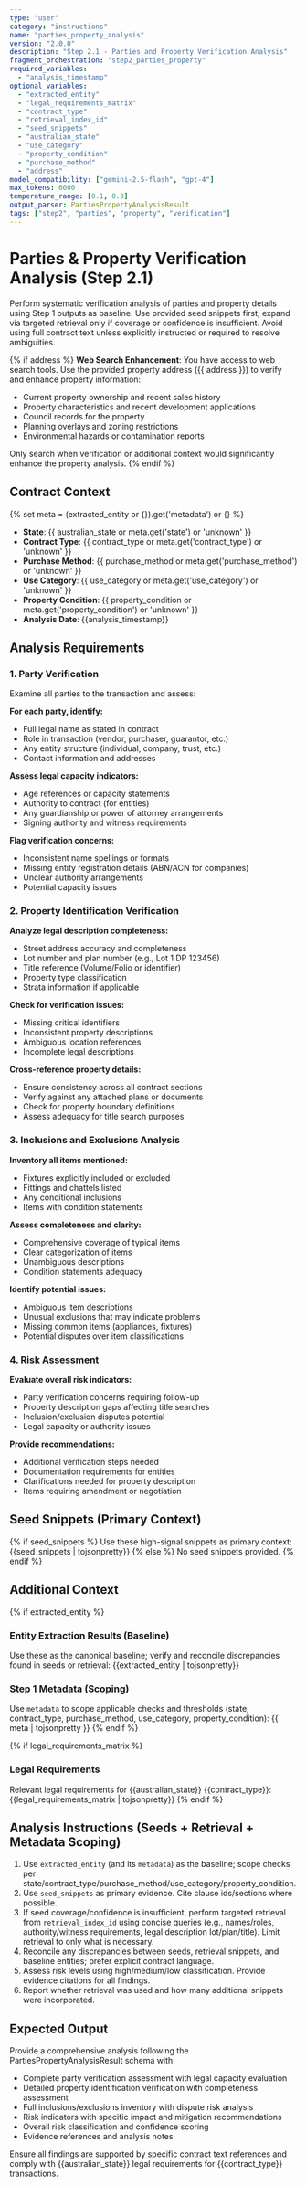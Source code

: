 ```yaml
---
type: "user"
category: "instructions"
name: "parties_property_analysis"
version: "2.0.0"
description: "Step 2.1 - Parties and Property Verification Analysis"
fragment_orchestration: "step2_parties_property"
required_variables:
  - "analysis_timestamp"
optional_variables:
  - "extracted_entity"
  - "legal_requirements_matrix"
  - "contract_type"
  - "retrieval_index_id"
  - "seed_snippets"
  - "australian_state"
  - "use_category"
  - "property_condition"
  - "purchase_method"
  - "address"
model_compatibility: ["gemini-2.5-flash", "gpt-4"]
max_tokens: 6000
temperature_range: [0.1, 0.3]
output_parser: PartiesPropertyAnalysisResult
tags: ["step2", "parties", "property", "verification"]
---
```


# Parties & Property Verification Analysis (Step 2.1)

Perform systematic verification analysis of parties and property details using Step 1 outputs as baseline. Use provided seed snippets first; expand via targeted retrieval only if coverage or confidence is insufficient. Avoid using full contract text unless explicitly instructed or required to resolve ambiguities.

{% if address %}
**Web Search Enhancement**: You have access to web search tools. Use the provided property address ({{ address }}) to verify and enhance property information:
- Current property ownership and recent sales history
- Property characteristics and recent development applications
- Council records for the property
- Planning overlays and zoning restrictions
- Environmental hazards or contamination reports

Only search when verification or additional context would significantly enhance the property analysis.
{% endif %}

## Contract Context
{% set meta = (extracted_entity or {}).get('metadata') or {} %}
- **State**: {{ australian_state or meta.get('state') or 'unknown' }}
- **Contract Type**: {{ contract_type or meta.get('contract_type') or 'unknown' }}
- **Purchase Method**: {{ purchase_method or meta.get('purchase_method') or 'unknown' }}
- **Use Category**: {{ use_category or meta.get('use_category') or 'unknown' }}
- **Property Condition**: {{ property_condition or meta.get('property_condition') or 'unknown' }}
- **Analysis Date**: {{analysis_timestamp}}

## Analysis Requirements

### 1. Party Verification
Examine all parties to the transaction and assess:

**For each party, identify:**
- Full legal name as stated in contract
- Role in transaction (vendor, purchaser, guarantor, etc.)
- Any entity structure (individual, company, trust, etc.)
- Contact information and addresses

**Assess legal capacity indicators:**
- Age references or capacity statements
- Authority to contract (for entities)
- Any guardianship or power of attorney arrangements
- Signing authority and witness requirements

**Flag verification concerns:**
- Inconsistent name spellings or formats
- Missing entity registration details (ABN/ACN for companies)
- Unclear authority arrangements
- Potential capacity issues

### 2. Property Identification Verification

**Analyze legal description completeness:**
- Street address accuracy and completeness
- Lot number and plan number (e.g., Lot 1 DP 123456)
- Title reference (Volume/Folio or identifier)
- Property type classification
- Strata information if applicable

**Check for verification issues:**
- Missing critical identifiers
- Inconsistent property descriptions
- Ambiguous location references
- Incomplete legal descriptions

**Cross-reference property details:**
- Ensure consistency across all contract sections
- Verify against any attached plans or documents
- Check for property boundary definitions
- Assess adequacy for title search purposes

### 3. Inclusions and Exclusions Analysis

**Inventory all items mentioned:**
- Fixtures explicitly included or excluded
- Fittings and chattels listed
- Any conditional inclusions
- Items with condition statements

**Assess completeness and clarity:**
- Comprehensive coverage of typical items
- Clear categorization of items
- Unambiguous descriptions
- Condition statements adequacy

**Identify potential issues:**
- Ambiguous item descriptions
- Unusual exclusions that may indicate problems
- Missing common items (appliances, fixtures)
- Potential disputes over item classifications

### 4. Risk Assessment

**Evaluate overall risk indicators:**
- Party verification concerns requiring follow-up
- Property description gaps affecting title searches
- Inclusion/exclusion disputes potential
- Legal capacity or authority issues

**Provide recommendations:**
- Additional verification steps needed
- Documentation requirements for entities
- Clarifications needed for property description
- Items requiring amendment or negotiation

## Seed Snippets (Primary Context)

{% if seed_snippets %}
Use these high-signal snippets as primary context:
{{seed_snippets | tojsonpretty}}
{% else %}
No seed snippets provided.
{% endif %}

## Additional Context

{% if extracted_entity %}
### Entity Extraction Results (Baseline)
Use these as the canonical baseline; verify and reconcile discrepancies found in seeds or retrieval:
{{extracted_entity | tojsonpretty}}

### Step 1 Metadata (Scoping)
Use `metadata` to scope applicable checks and thresholds (state, contract_type, purchase_method, use_category, property_condition):
{{ meta | tojsonpretty }}
{% endif %}

{% if legal_requirements_matrix %}
### Legal Requirements
Relevant legal requirements for {{australian_state}} {{contract_type}}:
{{legal_requirements_matrix | tojsonpretty}}
{% endif %}

## Analysis Instructions (Seeds + Retrieval + Metadata Scoping)

1. Use `extracted_entity` (and its `metadata`) as the baseline; scope checks per state/contract_type/purchase_method/use_category/property_condition.
2. Use `seed_snippets` as primary evidence. Cite clause ids/sections where possible.
3. If seed coverage/confidence is insufficient, perform targeted retrieval from `retrieval_index_id` using concise queries (e.g., names/roles, authority/witness requirements, legal description lot/plan/title). Limit retrieval to only what is necessary.
4. Reconcile any discrepancies between seeds, retrieval snippets, and baseline entities; prefer explicit contract language.
5. Assess risk levels using high/medium/low classification. Provide evidence citations for all findings.
6. Report whether retrieval was used and how many additional snippets were incorporated.

## Expected Output

Provide a comprehensive analysis following the PartiesPropertyAnalysisResult schema with:

- Complete party verification assessment with legal capacity evaluation
- Detailed property identification verification with completeness assessment  
- Full inclusions/exclusions inventory with dispute risk analysis
- Risk indicators with specific impact and mitigation recommendations
- Overall risk classification and confidence scoring
- Evidence references and analysis notes

Ensure all findings are supported by specific contract text references and comply with {{australian_state}} legal requirements for {{contract_type}} transactions.